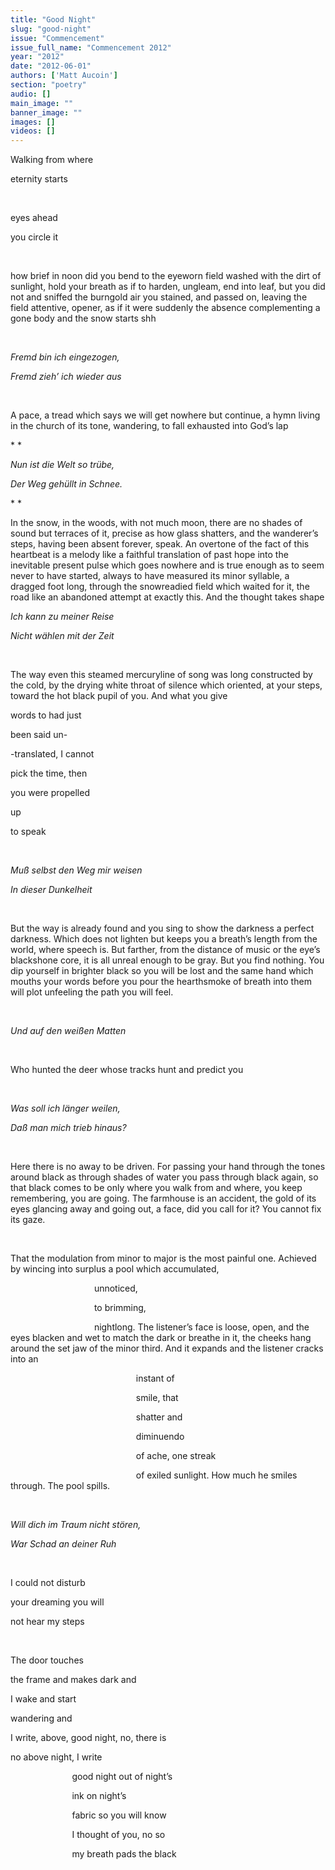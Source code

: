 ```yaml
---
title: "Good Night"
slug: "good-night"
issue: "Commencement"
issue_full_name: "Commencement 2012"
year: "2012"
date: "2012-06-01"
authors: ['Matt Aucoin']
section: "poetry"
audio: []
main_image: ""
banner_image: ""
images: []
videos: []
---
```

Walking from where

eternity starts

 

eyes ahead 

 you circle it 

   

 how brief in noon did you bend to the eyeworn field washed with the dirt of sunlight, hold your breath as if to harden, ungleam, end into leaf, but you did not and sniffed the burngold air you stained, and passed on, leaving the field attentive, opener, as if it were suddenly the absence complementing a gone body and the snow starts shh 

   

 *Fremd bin ich eingezogen,* 

 *Fremd zieh’ ich wieder aus* 

   

 A pace, a tread which says we will get nowhere but continue, a hymn living in the church of its tone, wandering, to fall exhausted into God’s lap

 * *

 *Nun ist die Welt so trübe,*

 *Der Weg gehüllt in Schnee.*

 * *

 In the snow, in the woods, with not much moon, there are no shades of sound but terraces of it, precise as how glass shatters, and the wanderer’s steps, having been absent forever, speak. An overtone of the fact of this heartbeat is a melody like a faithful translation of past hope into the inevitable present pulse which goes nowhere and is true enough as to seem never to have started, always to have measured its minor syllable, a dragged foot long, through the snowreadied field which waited for it, the road like an abandoned attempt at exactly this. And the thought takes shape

  


 *Ich kann zu meiner Reise*

 *Nicht wählen mit der Zeit*

  

 The way even this steamed mercuryline of song was long constructed by the cold, by the drying white throat of silence which oriented, at your steps, toward the hot black pupil of you. And what you give

 words to had just

 been said un-

 -translated, I cannot

 pick the time, then

 you were propelled

 up

 to speak

  

 *Muß selbst den Weg mir weisen*

 *In dieser Dunkelheit*

  

 But the way is already found and you sing to show the darkness a perfect darkness. Which does not lighten but keeps you a breath’s length from the world, where speech is. But farther, from the distance of music or the eye’s blackshone core, it is all unreal enough to be gray. But you find nothing. You dip yourself in brighter black so you will be lost and the same hand which mouths your words before you pour the hearthsmoke of breath into them will plot unfeeling the path you will feel.

  

 *Und auf den weißen Matten*

  

 Who hunted the deer whose tracks hunt and predict you

  

 *Was soll ich länger weilen,*

 *Daß man mich trieb hinaus?*

  

 Here there is no away to be driven. For passing your hand through the tones around black as through shades of water you pass through black again, so that black comes to be only where you walk from and where, you keep remembering, you are going. The farmhouse is an accident, the gold of its eyes glancing away and going out, a face, did you call for it? You cannot fix its gaze.

  

 That the modulation from minor to major is the most painful one. Achieved by wincing into surplus a pool which accumulated,

                                   unnoticed,

                                   to brimming,

                                   nightlong. The listener’s face is loose, open, and the eyes blacken and wet to match the dark or breathe in it, the cheeks hang around the set jaw of the minor third. And it expands and the listener cracks into an

                                                    instant of

                                                    smile, that

                                                    shatter and

                                                    diminuendo

                                                    of ache, one streak

                                                    of exiled sunlight. How much he smiles through. The pool spills.

  

 *Will dich im Traum nicht stören,*

 *War Schad an deiner Ruh*

  

 I could not disturb

 your dreaming you will

 not hear my steps

  

 The door touches

 the frame and makes dark and

 I wake and start

 wandering and

 I write, above, good night, no, there is

 no above night, I write

                          good night out of night’s

                          ink on night’s

                          fabric so you will know

                          I thought of you, no so

                          my breath pads the black

  

  

  

  

  

  

  

  

  

  

  

